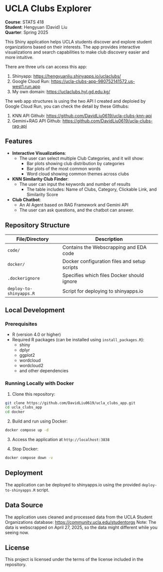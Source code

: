 # UCLA Clubs Explorer
**Course**: STATS 418  
**Student**: Hengyuan (David) Liu  
**Quarter**: Spring 2025

This Shiny application helps UCLA students discover and explore student organizations based on their interests. The app provides interactive visualizations and search capabilities to make club discovery easier and more intuitive.

There are three urls can access this app:

1. Shinyapp: https://hengyuanliu.shinyapps.io/uclaclubs/
2. Google Cloud Run: https://ucla-clubs-app-980752141572.us-west1.run.app
3. My own domain: https://uclaclubs.hyl.gd.edu.kg/

The web app structures is using the two API I created and deploied by Google Cloud Run, you can check the detail by these Githubs:

1. KNN API Github: https://github.com/DavidLiu0619/ucla-clubs-knn-api
2. Gemini+RAG API Github: https://github.com/DavidLiu0619/ucla-clubs-rag-api

## Features

- **Interactive Visualizations**:
  - The user can select multiple Club Categories, and it will show:
    - Bar plots showing club distribution by categories
    - Bar plots of the most common words
    - Word cloud showing common themes across clubs
- **KNN Similarity Club Finder**:
  - The user can input the keywords and number of results
    - The table includes: Name of Clubs, Category, Clickable Link, and Similarity Score
- **Club Chatbot**: 
  - An AI Agent based on RAG Framework and Gemini API
  - The user can ask questions, and the chatbot can answer.

## Repository Structure

| File/Directory | Description |
|----------------|-------------|
| `code/` | Contains the Webscrapping and EDA code |
| `docker/` | Docker configuration files and setup scripts |
| `.dockerignore` | Specifies which files Docker should ignore |
| `deploy-to-shinyapps.R` | Script for deploying to shinyapps.io |

## Local Development

### Prerequisites
- R (version 4.0 or higher)
- Required R packages (can be installed using `install_packages.R`):
  - shiny
  - dplyr
  - ggplot2
  - wordcloud
  - wordcloud2
  - and other dependencies

### Running Locally with Docker

1. Clone this repository:
```bash
git clone https://github.com/DavidLiu0619/ucla_clubs_app.git
cd ucla_clubs_app
cd docker
```

2. Build and run using Docker:
```bash
docker compose up -d
```

3. Access the application at `http://localhost:3838`

4. Stop Docker:
```bash
docker compose down -v
```

## Deployment

The application can be deployed to shinyapps.io using the provided `deploy-to-shinyapps.R` script.

## Data Source

The application uses cleaned and processed data from the UCLA Student Organizations database: https://community.ucla.edu/studentorgs
Note: The data is webscrapped on April 27, 2025, so the data might different while you seeing now. 

## License

This project is licensed under the terms of the license included in the repository.

